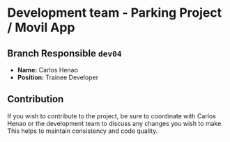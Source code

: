 # Development team - Parking Project / Movil App 

##  Branch Responsible `dev04`

- **Name:** Carlos Henao
- **Position:** Trainee Developer

  
## Contribution

If you wish to contribute to the project, be sure to coordinate with Carlos Henao or the development team to discuss any changes you wish to make. This helps to maintain consistency and code quality.
